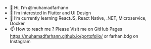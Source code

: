 - 👋 Hi, I’m @muhamadfarhann
- 👀 I’m interested in Flutter and UI Design
- 🌱 I’m currently learning ReactJS, React Native, .NET, Microservice, Docker
- 📫 How to reach me ? Please Visit me on GitHub Pages https://muhamadfarhann.github.io/portofolio/ or farhan.bdg on Instagram

<!---
muhamadfarhann/muhamadfarhann is a ✨ special ✨ repository because its `README.md` (this file) appears on your GitHub profile.
You can click the Preview link to take a look at your changes.
--->
